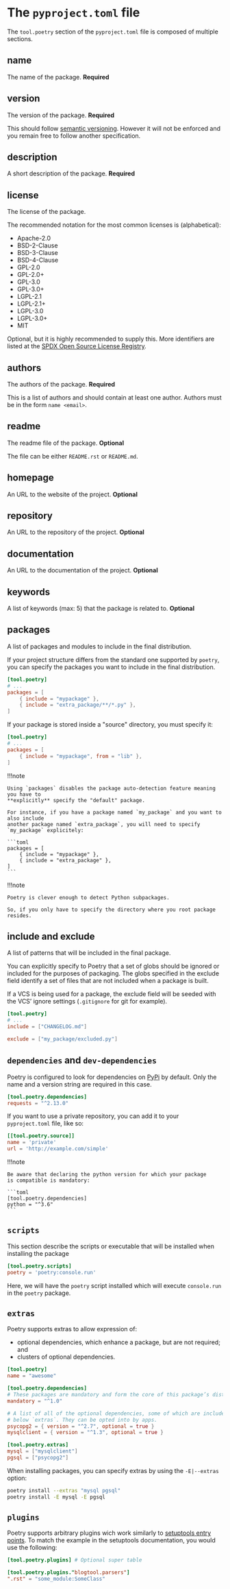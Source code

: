 # The `pyproject.toml` file

The `tool.poetry` section of the `pyproject.toml` file is composed of multiple sections.

## name

The name of the package. **Required**

## version

The version of the package. **Required**

This should follow [semantic versioning](http://semver.org/). However it will not be enforced and you remain
free to follow another specification.

## description

A short description of the package. **Required**

## license

The license of the package.

The recommended notation for the most common licenses is (alphabetical):

* Apache-2.0
* BSD-2-Clause
* BSD-3-Clause
* BSD-4-Clause
* GPL-2.0
* GPL-2.0+
* GPL-3.0
* GPL-3.0+
* LGPL-2.1
* LGPL-2.1+
* LGPL-3.0
* LGPL-3.0+
* MIT

Optional, but it is highly recommended to supply this.
More identifiers are listed at the [SPDX Open Source License Registry](https://www.spdx.org/licenses/).

## authors

The authors of the package. **Required**

This is a list of authors and should contain at least one author. Authors must be in the form `name <email>`.

## readme

The readme file of the package. **Optional**

The file can be either `README.rst` or `README.md`.

## homepage

An URL to the website of the project. **Optional**

## repository

An URL to the repository of the project. **Optional**

## documentation

An URL to the documentation of the project. **Optional**

## keywords

A list of keywords (max: 5) that the package is related to. **Optional**

## packages

A list of packages and modules to include in the final distribution.

If your project structure differs from the standard one supported by `poetry`,
you can specify the packages you want to include in the final distribution.

```toml
[tool.poetry]
# ...
packages = [
    { include = "mypackage" },
    { include = "extra_package/**/*.py" },
]
```

If your package is stored inside a "source" directory, you must specify it:

```toml
[tool.poetry]
# ...
packages = [
    { include = "mypackage", from = "lib" },
]
```

!!!note

    Using `packages` disables the package auto-detection feature meaning you have to
    **explicitly** specify the "default" package.

    For instance, if you have a package named `my_package` and you want to also include
    another package named `extra_package`, you will need to specify `my_package` explicitely:

    ```toml
    packages = [
        { include = "mypackage" },
        { include = "extra_package" },
    ]
    ```

!!!note

    Poetry is clever enough to detect Python subpackages.

    So, if you only have to specify the directory where you root package resides.

## include and exclude

A list of patterns that will be included in the final package.

You can explicitly specify to Poetry that a set of globs should be ignored or included for the purposes of packaging.
The globs specified in the exclude field identify a set of files that are not included when a package is built.

If a VCS is being used for a package, the exclude field will be seeded with the VCS’ ignore settings (`.gitignore` for git for example).

```toml
[tool.poetry]
# ...
include = ["CHANGELOG.md"]
```

```toml
exclude = ["my_package/excluded.py"]
```

## `dependencies` and `dev-dependencies`

Poetry is configured to look for dependencies on [PyPi](https://pypi.org) by default.
Only the name and a version string are required in this case.

```toml
[tool.poetry.dependencies]
requests = "^2.13.0"
```

If you want to use a private repository, you can add it to your `pyproject.toml` file, like so:

```toml
[[tool.poetry.source]]
name = 'private'
url = 'http://example.com/simple'
```

!!!note

    Be aware that declaring the python version for which your package
    is compatible is mandatory:

    ```toml
    [tool.poetry.dependencies]
    python = "^3.6"
    ```

## `scripts`

This section describe the scripts or executable that will be installed when installing the package

```toml
[tool.poetry.scripts]
poetry = 'poetry:console.run'
```

Here, we will have the `poetry` script installed which will execute `console.run` in the `poetry` package.

## `extras`

Poetry supports extras to allow expression of:

* optional dependencies, which enhance a package, but are not required; and
* clusters of optional dependencies.

```toml
[tool.poetry]
name = "awesome"

[tool.poetry.dependencies]
# These packages are mandatory and form the core of this package’s distribution.
mandatory = "^1.0"

# A list of all of the optional dependencies, some of which are included in the
# below `extras`. They can be opted into by apps.
psycopg2 = { version = "^2.7", optional = true }
mysqlclient = { version = "^1.3", optional = true }

[tool.poetry.extras]
mysql = ["mysqlclient"]
pgsql = ["psycopg2"]
```

When installing packages, you can specify extras by using the `-E|--extras` option:

```bash
poetry install --extras "mysql pgsql"
poetry install -E mysql -E pgsql
```

## `plugins`

Poetry supports arbitrary plugins wich work similarly to
[setuptools entry points](http://setuptools.readthedocs.io/en/latest/setuptools.html).
To match the example in the setuptools documentation, you would use the following:

```toml
[tool.poetry.plugins] # Optional super table

[tool.poetry.plugins."blogtool.parsers"]
".rst" = "some_module:SomeClass"
```
